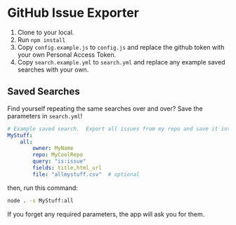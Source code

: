 # GitHub Issue Exporter

1. Clone to your local.
2. Run `npm install`
3. Copy `config.example.js` to `config.js` and replace the github token with your own Personal Access Token.
4. Copy `search.example.yml` to `search.yml` and replace any example saved searches with your own.

## Saved Searches
Find yourself repeating the same searches over and over?  Save the parameters in  `search.yml`!

```yml
# Example saved search.  Export all issues from my repo and save it into the 'exports' folder as 'allmystuff.csv'.
MyStuff:
    all:
        owner: MyName
        repo: MyCoolRepo
        query: "is:issue"
        fields: title,html_url
        file: "allmystuff.csv"  # optional
```

then, run this command:
```bash
node . -s MyStuff:all
```
If you forget any required parameters, the app will ask you for them.
